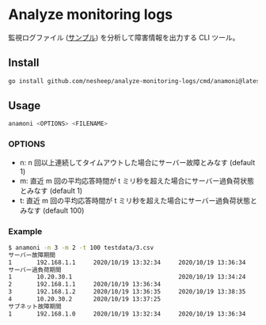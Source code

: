 # Analyze monitoring logs

監視ログファイル ([サンプル](./testdata/0.csv)) を分析して障害情報を出力する CLI ツール。

## Install

```bash
go install github.com/nesheep/analyze-monitoring-logs/cmd/anamoni@latest
```

## Usage

```bash
anamoni <OPTIONS> <FILENAME>
```

### OPTIONS

- n: n 回以上連続してタイムアウトした場合にサーバー故障とみなす (default 1)
- m: 直近 m 回の平均応答時間が t ミリ秒を超えた場合にサーバー過負荷状態とみなす (default 1)
- t: 直近 m 回の平均応答時間が t ミリ秒を超えた場合にサーバー過負荷状態とみなす (default 100)

### Example

```bash
$ anamoni -n 3 -m 2 -t 100 testdata/3.csv
サーバー故障期間
1       192.168.1.1     2020/10/19 13:32:34     2020/10/19 13:36:34
サーバー過負荷期間
1       10.20.30.1                              2020/10/19 13:34:24
2       192.168.1.1     2020/10/19 13:36:34
3       192.168.1.2     2020/10/19 13:36:35     2020/10/19 13:38:35
4       10.20.30.2      2020/10/19 13:37:25
サブネット故障期間
1       192.168.1.0     2020/10/19 13:32:34     2020/10/19 13:36:34
```
